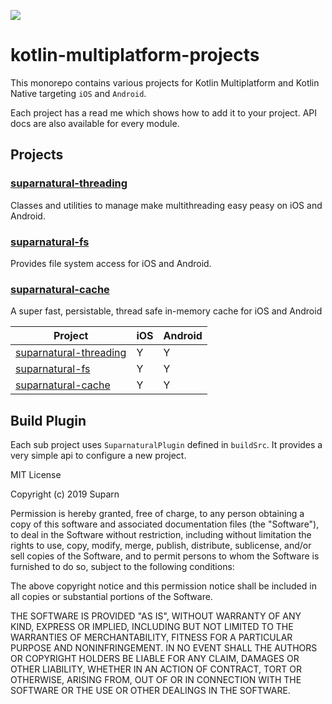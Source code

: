 
![](https://repository-images.githubusercontent.com/191891618/8b1f2c80-985c-11e9-8f53-01471849e14e)

# kotlin-multiplatform-projects

This monorepo contains various projects for Kotlin Multiplatform and Kotlin Native
targeting `iOS` and `Android`.

Each project has a read me which shows how to add it to your project.
API docs are also available for every module.

## Projects

### [suparnatural-threading](threading-core/README.md) 

Classes and utilities to manage make multithreading easy peasy on iOS and Android.

### [suparnatural-fs](fs/README.md)

Provides file system access for iOS and Android.


### [suparnatural-cache](https://suparngp.github.io/kotlin-multiplatform-projects/cache-core/docs/cache-core/index.html) 

A super fast, persistable, thread safe in-memory cache for iOS and Android


| Project | iOS | Android |
|---------|-----|---------|
| [suparnatural-threading](threading-core/README.md) | Y | Y |
| [suparnatural-fs](fs/README.md) | Y | Y |
| [suparnatural-cache](cache-core/README.md) | Y | Y |

## Build Plugin

Each sub project uses `SuparnaturalPlugin` defined in `buildSrc`. It provides a very simple api
to configure a new project.

MIT License

Copyright (c) 2019 Suparn

Permission is hereby granted, free of charge, to any person obtaining a copy
of this software and associated documentation files (the "Software"), to deal
in the Software without restriction, including without limitation the rights
to use, copy, modify, merge, publish, distribute, sublicense, and/or sell
copies of the Software, and to permit persons to whom the Software is
furnished to do so, subject to the following conditions:

The above copyright notice and this permission notice shall be included in all
copies or substantial portions of the Software.

THE SOFTWARE IS PROVIDED "AS IS", WITHOUT WARRANTY OF ANY KIND, EXPRESS OR
IMPLIED, INCLUDING BUT NOT LIMITED TO THE WARRANTIES OF MERCHANTABILITY,
FITNESS FOR A PARTICULAR PURPOSE AND NONINFRINGEMENT. IN NO EVENT SHALL THE
AUTHORS OR COPYRIGHT HOLDERS BE LIABLE FOR ANY CLAIM, DAMAGES OR OTHER
LIABILITY, WHETHER IN AN ACTION OF CONTRACT, TORT OR OTHERWISE, ARISING FROM,
OUT OF OR IN CONNECTION WITH THE SOFTWARE OR THE USE OR OTHER DEALINGS IN THE
SOFTWARE.

